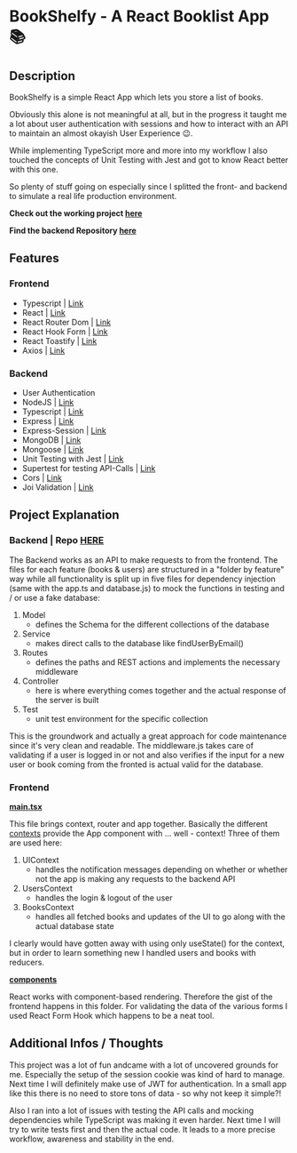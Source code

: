 # BookShelfy - A React Booklist App :books:

## Description

BookShelfy is a simple React App which lets you store a list of books.

Obviously this alone is not meaningful at all, but in the progress it taught me a lot about user authentication with sessions and how to interact with an API to maintain an almost okayish User Experience :wink:.

While implementing TypeScript more and more into my workflow I also touched the concepts of Unit Testing with Jest and got to know React better with this one.

So plenty of stuff going on especially since I splitted the front- and backend to simulate a real life production environment.

**Check out the working project [here](https://booklist-frontend.vercel.app/)**

**Find the backend Repository [here](https://github.com/henritielscher/bookshelvy-back)**

## Features

### Frontend

-   Typescript | [Link](https://www.typescriptlang.org/)
-   React | [Link](https://reactjs.org/)
-   React Router Dom | [Link](https://react-hook-form.com/)
-   React Hook Form | [Link](https://reactrouter.com/)
-   React Toastify | [Link](https://fkhadra.github.io/react-toastify/introduction/)
-   Axios | [Link](https://axios-http.com/)

### Backend

-   User Authentication
-   NodeJS | [Link](https://nodejs.dev/)
-   Typescript | [Link](https://www.typescriptlang.org/)
-   Express | [Link](https://expressjs.com/)
-   Express-Session | [Link](https://www.npmjs.com/package/express-session)
-   MongoDB | [Link](https://www.mongodb.com/)
-   Mongoose | [Link](https://mongoosejs.com/)
-   Unit Testing with Jest | [Link](https://jestjs.io/)
-   Supertest for testing API-Calls | [Link](https://www.npmjs.com/package/supertest)
-   Cors | [Link](https://www.npmjs.com/package/cors)
-   Joi Validation | [Link](https://joi.dev/api/?v=17.6.0)

## Project Explanation

### Backend | Repo [HERE]()

The Backend works as an API to make requests to from the frontend. The files for each feature (books & users) are structured in a "folder by feature" way while all functionality is split up in five files for dependency injection (same with the app.ts and database.js) to mock the functions in testing and / or use a fake database:

1. Model
    - defines the Schema for the different collections of the database
2. Service
    - makes direct calls to the database like findUserByEmail()
3. Routes
    - defines the paths and REST actions and implements the necessary middleware
4. Controller
    - here is where everything comes together and the actual response of the server is built
5. Test
    - unit test environment for the specific collection

This is the groundwork and actually a great approach for code maintenance since it's very clean and readable. The middleware.js takes care of validating if a user is logged in or not and also verifies if the input for a new user or book coming from the fronted is actual valid for the database.

### Frontend

**[main.tsx](./src/main.tsx)**

This file brings context, router and app together.
Basically the different [contexts](./src/context/) provide the App component with ... well - context! Three of them are used here:

1. UIContext
    - handles the notification messages depending on whether or whether not the app is making any requests to the backend API
2. UsersContext
    - handles the login & logout of the user
3. BooksContext
    - handles all fetched books and updates of the UI to go along with the actual database state

I clearly would have gotten away with using only useState() for the context, but in order to learn something new I handled users and books with reducers.

**[components](./src/components/)**

React works with component-based rendering. Therefore the gist of the frontend happens in this folder. For validating the data of the various forms I used React Form Hook which happens to be a neat tool.

## Additional Infos / Thoughts

This project was a lot of fun andcame with a lot of uncovered grounds for me. Especially the setup of the session cookie was kind of hard to manage. Next time I will definitely make use of JWT for authentication. In a small app like this there is no need to store tons of data - so why not keep it simple?!

Also I ran into a lot of issues with testing the API calls and mocking dependencies while TypeScript was making it even harder. Next time I will try to write tests first and then the actual code. It leads to a more precise workflow, awareness and stability in the end.
